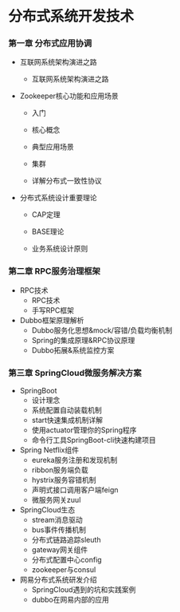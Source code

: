 # 分布式系统开发技术

### 第一章 分布式应用协调

* 互联网系统架构演进之路
  * 互联网系统架构演进之路
* Zookeeper核心功能和应用场景

  * 入门

  * 核心概念

  * 典型应用场景

  * 集群

  * 详解分布式一致性协议

* 分布式系统设计重要理论

  * CAP定理

  * BASE理论

  * 业务系统设计原则

### 第二章 RPC服务治理框架

* RPC技术
  * RPC技术
  * 手写RPC框架
* Dubbo框架原理解析
  * Dubbo服务化思想&mock/容错/负载均衡机制
  * Spring的集成原理&RPC协议原理
  * Dubbo拓展&系统监控方案

### 第三章 SpringCloud微服务解决方案

* SpringBoot
  * 设计理念
  * 系统配置自动装载机制
  * start快速集成机制详解
  * 使用actuator管理你的Spring程序
  * 命令行工具SpringBoot-cli快速构建项目
* Spring Netflix组件
  * eureka服务注册和发现机制
  * ribbon服务端负载
  * hystrix服务容错机制
  * 声明式接口调用客户端feign
  * 微服务网关zuul
* SpringCloud生态
  * stream消息驱动
  * bus事件传播机制
  * 分布式链路追踪sleuth
  * gateway网关组件
  * 分布式配置中心config
  * zookeeper与consul
* 网易分布式系统研发介绍
  * SpringCloud遇到的坑和实践案例
  * dubbo在网易内部的应用



